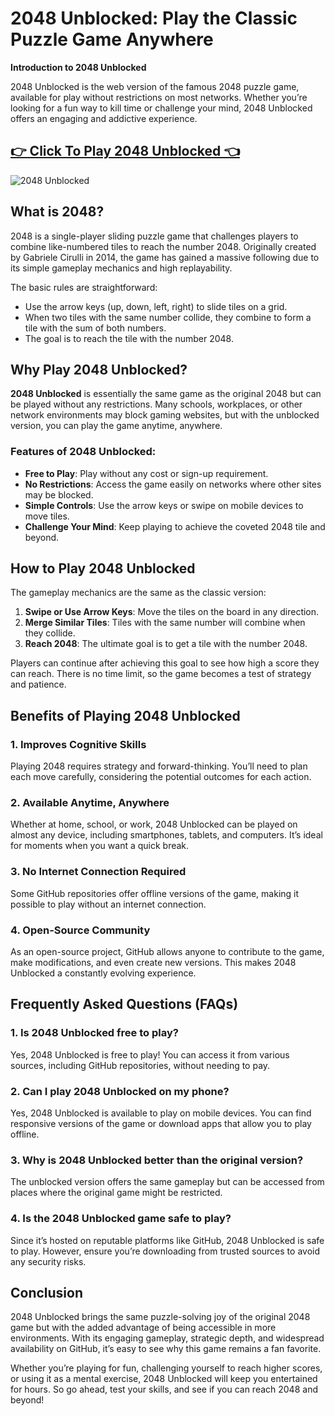 # 2048 Unblocked: Play the Classic Puzzle Game Anywhere

**Introduction to 2048 Unblocked**

2048 Unblocked is the web version of the famous 2048 puzzle game, available for play without restrictions on most networks. Whether you’re looking for a fun way to kill time or challenge your mind, 2048 Unblocked offers an engaging and addictive experience.

## <a href="https://classroom-6x-unblocked.github.io/">👉 Click To Play 2048 Unblocked 👈</a>

![2048 Unblocked](https://github.com/user-attachments/assets/c17fa04d-f7f2-4e56-a34b-15ea9973e8b3)

## What is 2048?

2048 is a single-player sliding puzzle game that challenges players to combine like-numbered tiles to reach the number 2048. Originally created by Gabriele Cirulli in 2014, the game has gained a massive following due to its simple gameplay mechanics and high replayability.

The basic rules are straightforward:
- Use the arrow keys (up, down, left, right) to slide tiles on a grid.
- When two tiles with the same number collide, they combine to form a tile with the sum of both numbers.
- The goal is to reach the tile with the number 2048.

## Why Play 2048 Unblocked?

**2048 Unblocked** is essentially the same game as the original 2048 but can be played without any restrictions. Many schools, workplaces, or other network environments may block gaming websites, but with the unblocked version, you can play the game anytime, anywhere.

### Features of 2048 Unblocked:
- **Free to Play**: Play without any cost or sign-up requirement.
- **No Restrictions**: Access the game easily on networks where other sites may be blocked.
- **Simple Controls**: Use the arrow keys or swipe on mobile devices to move tiles.
- **Challenge Your Mind**: Keep playing to achieve the coveted 2048 tile and beyond.
  
## How to Play 2048 Unblocked

The gameplay mechanics are the same as the classic version:
1. **Swipe or Use Arrow Keys**: Move the tiles on the board in any direction.
2. **Merge Similar Tiles**: Tiles with the same number will combine when they collide.
3. **Reach 2048**: The ultimate goal is to get a tile with the number 2048.

Players can continue after achieving this goal to see how high a score they can reach. There is no time limit, so the game becomes a test of strategy and patience.

## Benefits of Playing 2048 Unblocked

### 1. **Improves Cognitive Skills**
Playing 2048 requires strategy and forward-thinking. You’ll need to plan each move carefully, considering the potential outcomes for each action.

### 2. **Available Anytime, Anywhere**
Whether at home, school, or work, 2048 Unblocked can be played on almost any device, including smartphones, tablets, and computers. It’s ideal for moments when you want a quick break.

### 3. **No Internet Connection Required**
Some GitHub repositories offer offline versions of the game, making it possible to play without an internet connection.

### 4. **Open-Source Community**
As an open-source project, GitHub allows anyone to contribute to the game, make modifications, and even create new versions. This makes 2048 Unblocked a constantly evolving experience.

## Frequently Asked Questions (FAQs)

### 1. **Is 2048 Unblocked free to play?**
Yes, 2048 Unblocked is free to play! You can access it from various sources, including GitHub repositories, without needing to pay.

### 2. **Can I play 2048 Unblocked on my phone?**
Yes, 2048 Unblocked is available to play on mobile devices. You can find responsive versions of the game or download apps that allow you to play offline.

### 3. **Why is 2048 Unblocked better than the original version?**
The unblocked version offers the same gameplay but can be accessed from places where the original game might be restricted.

### 4. **Is the 2048 Unblocked game safe to play?**
Since it’s hosted on reputable platforms like GitHub, 2048 Unblocked is safe to play. However, ensure you’re downloading from trusted sources to avoid any security risks.

## Conclusion

2048 Unblocked brings the same puzzle-solving joy of the original 2048 game but with the added advantage of being accessible in more environments. With its engaging gameplay, strategic depth, and widespread availability on GitHub, it’s easy to see why this game remains a fan favorite.

Whether you’re playing for fun, challenging yourself to reach higher scores, or using it as a mental exercise, 2048 Unblocked will keep you entertained for hours. So go ahead, test your skills, and see if you can reach 2048 and beyond!
